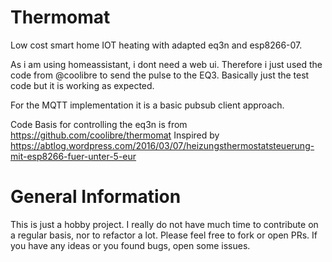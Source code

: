 # Thermomat

Low cost smart home IOT heating with adapted eq3n and esp8266-07.

As i am using homeassistant, i dont need a web ui. Therefore i just used the code from @coolibre to send the pulse to the EQ3.
Basically just the test code but it is working as expected. 

For the MQTT implementation it is a basic pubsub client approach. 

Code Basis for controlling the eq3n is from https://github.com/coolibre/thermomat
Inspired by https://abtlog.wordpress.com/2016/03/07/heizungsthermostatsteuerung-mit-esp8266-fuer-unter-5-eur


# General Information

This is just a hobby project. I really do not have much time to contribute on a regular basis, nor to refactor a lot. Please feel free to fork or open PRs. If you have any ideas or you found bugs, open some issues.

